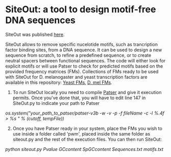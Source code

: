 # SiteOut: a tool to design motif-free DNA sequences

SiteOut was published [here](http://journals.plos.org/plosone/article?id=10.1371/journal.pone.0151740).

SiteOut allows to remove specific nucelotide motifs, such as trancription factor binding sites, from a DNA sequence. It can be used to design a new sequence from scratch, to refine a predefined sequence, or to create neutral spacers between functional sequences. The code will either look for explicit motifs or will use Patser to check for predicted motifs based on the provided frequency matrices (FMs). Collections of FMs ready to be used with SiteOut for D. melanogaster and yeast transcription factors are available in this repository: [Yeast FMs](yeast_pwms.zip), [D. mel FMs](Dmel_pwms.zip).

1) To run SiteOut locally you need to compile [Patser](http://stormo.wustl.edu/resources.html) and give it execution permits. Once you've done that, you will have to edit line 147 in SiteOut.py to indicate your path to Patser

*os.system("your_path_to_patser/patser-v3b -w -v -p -f fileName -c -l %.4f > %s " % (cutoff, tempFile))*

2) Once you have Patser ready in your system, place the FMs you wish to use inside a folder called 'pwm', placed inside the same folder as siteout.py and the rest of the execution files. You can then run SiteOut:

*python siteout.py Pvalue GCcontent  SpGCcontent Sequences.txt motifs.txt*


